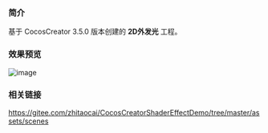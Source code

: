 ### 简介
基于 CocosCreator 3.5.0 版本创建的 **2D外发光** 工程。

### 效果预览
![image](../../../gif/202205/2022050101.gif)

### 相关链接
https://gitee.com/zhitaocai/CocosCreatorShaderEffectDemo/tree/master/assets/scenes